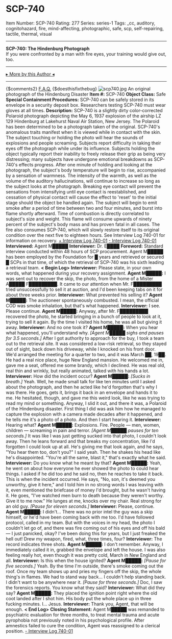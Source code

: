 # SCP-740
Item Number: SCP-740
Rating: 277
Series: series-1
Tags: _cc, auditory, cognitohazard, fire, mind-affecting, photographic, safe, scp, self-repairing, tactile, thermal, visual

---

**SCP-740: The Hindenburg Photograph**  
If you were confronted by a man with fire eyes, your training would give out, too.
* * *
[▸ More by this Author ◂](http://scp-wiki.wikidot.com/personnel-file-t-lees)
* * *
{$comments2}
[F.A.Q.](https://scp-wiki.wikidot.com/component:info-ayers)
{$doesthisfixthebug}
![scp740.jpg](https://scp-wiki.wdfiles.com/local--files/scp-740/scp740.jpg)
An original photograph of the Hindenburg Disaster
**Item #:** SCP-740
**Object Class:** Safe
**Special Containment Procedures:** SCP-740 can be safely stored in its envelope in a security deposit box. Researchers testing SCP-740 must wear gloves at all times.
**Description:** SCP-740 is a slightly dirty color-corrected Polaroid photograph depicting the May 6, 1937 explosion of the airship LZ 129 Hindenburg at Lakehurst Naval Air Station, New Jersey. The Polaroid has been determined to be a photograph taken of the original.
SCP-740's anomalous traits manifest when it is viewed while in contact with the skin. The subject touching or holding the photo will hear the sounds of explosions and people screaming. Subjects report difficulty in taking their eyes off the photograph while under its influence. Subjects holding the object typically report their inability to freely release their grip as being very distressing; many subjects have undergone emotional breakdowns as SCP-740's effects progress.
After one minute of holding and looking at the photograph, the subject's body temperature will begin to rise, accompanied by a sensation of warmness. The intensity of the warmth, as well as the volume of the auditory hallucinations, will continue to increase so long as the subject looks at the photograph. Breaking eye contact will prevent the sensations from intensifying until eye contact is reestablished, and cessation of physical contact will cause the effect to 'reset' to the initial stage should the object be handled again.
The subject will begin to emit smoke after a period of time between two and four minutes, and burst into flame shortly afterward. Time of combustion is directly correlated to subject's size and weight. This flame will consume upwards of ninety percent of the subject's body mass and has proven fatal in all cases. The fire also consumes SCP-740, which will slowly restore itself to its original condition over the next five to eighteen hours.
See Interview Log 740-01 for information on recovery.
[\+ Interview Log 740-01](javascript:;)
[\- Interview Log 740-01](javascript:;)
**Interviewed:** Agent M█████
**Interviewer:** Dr. E████
**Foreword:** Standard interview conducted within 48 hours of SCP procurement. Agent M█████ has been employed by the Foundation for █ years and retrieved or secured █ SCPs in that time, of which the retrieval of SCP-740 was his sixth leading a retrieval team.
**< Begin Log>**
**Interviewer:** Please state, in your own words, what happened during your recovery assignment.
**Agent M█████:** I was sent out to recover the skip, the photo, from the home of a Mister A█████ F█████████. It came to our attention when Mr. F█████████ tried unsuccessfully to sell it at auction, and I'd been keeping tabs on it for about three weeks prior.
**Interviewer:** What prevented his selling it?
**Agent M█████:** The auctioneer spontaneously combusted. I mean, the official COD was smoke inhalation, but that's what happened.
**Interviewer:** I see. Please continue.
**Agent M█████:** Anyway, after Mr. F█████████ recovered the photo, he started bringing in a bunch of people to look at it, trying to sell it again. By the time I visited his home, he was all but giving it away.
**Interviewer:** And no one took it?
**Agent M█████:** When you hear what happened, you'll understand why. _[Agent M█████ sighs and pauses for 3.5 seconds.]_ After I got authority to approach for the buy, I took a team out to the retrieval site. It was considered a low-risk retrieval, so they stayed out of sight, back down his driveway, while I knocked on his front door. We'd arranged the meeting for a quarter to two, and it was March ██, 19██. He had a real nice place, huge New England mansion. He welcomed me in, gave me a seat, offered me some brandy, which I declined. He was real old, real thin and wrinkly, but really animated, talked with his hands a lot.
**Interviewer:** How did the incident occur?
**Agent M█████:** _[Sucks in breath.]_ Yeah. Well, he made small talk for like ten minutes until I asked about the photograph, and then he acted like he'd forgotten that's why I was there. He goes, gets it, brings it back in an envelope and hands it to me. He hesitated, though, and gave me this weird look, like he was trying to read my mind or something. Anyway, I slid it out, and there it was, a Polaroid of the Hindenburg disaster. First thing I did was ask him how he managed to capture the explosion with a camera made decades after it happened, and he tells me it's a photo of a photo. And then I start hearing it.
**Interviewer:** Hearing what?
**Agent M█████:** Explosions. Fire. People — men, women, children — screaming in pain and terror. _[Agent M█████ pauses for ten seconds.]_ It was like I was just getting sucked into that photo, I couldn't look away. Then he leans forward and that breaks my concentration, like I'd forgotten I could look up at all. He's giving me that look again, and he says, "You hear them too, don't you?" I said yeah. Then he shakes his head like he's disappointed. "You're all the same, blast it," that's exactly what he said.
**Interviewer:** Do you know what he meant by that?
**Agent M█████:** Yeah, he went on about how everyone he ever showed the photo to could hear things. I asked if he did too and he said no, then he reaches to take it back. This is when the incident occurred. He says, "No, son, it's deemed you unworthy, give it here," and I told him in no strong words I was leaving with it, even mentioned the briefcase of money I'd brought, but he wasn't having it. He goes, "I've watched men burn to death because they weren't worthy. Give it to me now." He lunges at me, knocks over my chair. Real strong for an old guy.
_[Pause for eleven seconds.]_
**Interviewer:** Please, continue.
**Agent M█████:** I didn't… There was no prior intel the guy was a skip himself, or he'd have been coming back with me too. I'd have followed protocol, called in my team. But with the voices in my head, the photo I couldn't let go of, and there was fire coming out of his eyes and off his bald— I just panicked, okay? I've been doing this for years, but I just freaked the hell out! Drew my weapon, fired, what, three times, four?
**Interviewer:** The record indicates three shots.
**Agent M█████:** I don't remember. Anyway, I immediately called it in, grabbed the envelope and left the house. I was also feeling really hot, even though it was pretty cold, March in New England and all.
**Interviewer:** Is this when the house ignited?
**Agent M█████:** _[Pause for five seconds.]_ Yeah. By the time I'm outside, there's smoke coming out the roof. Once my team shows up and pries my fingers off the skip, the whole thing's in flames. We had to stand way back… I couldn't help standing back. I didn't want to be anywhere near it. _[Pause for three seconds.]_ Doc, I saw the forensics reports. You know what they said?
**Interviewer:** What did they say?
**Agent M█████:** They placed the ignition point right where the old coot landed after I shot him. His body put the whole place up in three fucking minutes. I… Jesus.
**Interviewer:** Thank you, Agent, that will be enough.
**< End Log>**
**Closing Statement:** Agent M█████ was remanded to psychiatric evaluation for three months, to treat mental trauma and acute pyrophobia not previously noted in his psychological profile. After amnestics failed to cure the condition, Agent was reassigned to a clerical position.
[\- Interview Log 740-01](javascript:;)
